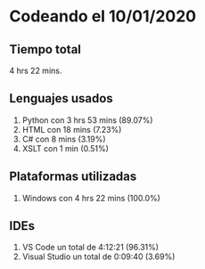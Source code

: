 # Codeando el 10/01/2020

## Tiempo total
4 hrs 22 mins.

## Lenguajes usados
1. Python con 3 hrs 53 mins (89.07%)
1. HTML con 18 mins (7.23%)
1. C# con 8 mins (3.19%)
1. XSLT con 1 min (0.51%)

## Plataformas utilizadas
1. Windows con 4 hrs 22 mins (100.0%)

## IDEs
1. VS Code un total de 4:12:21 (96.31%)
1. Visual Studio un total de 0:09:40 (3.69%)
